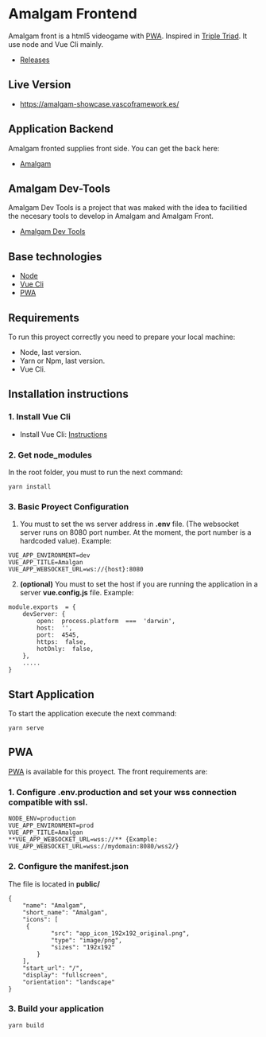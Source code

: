 # Amalgam Frontend
Amalgam front is a html5 videogame with [PWA](https://developers.google.com/web/fundamentals/codelabs/your-first-pwapp/?hl=en). Inspired in [Triple Triad](https://finalfantasy.fandom.com/wiki/Triple_Triad). It use node and Vue Cli mainly.
- [Releases](https://github.com/ogueta93/amalgam-front/releases)

## Live Version
- https://amalgam-showcase.vascoframework.es/

## Application Backend
Amalgam fronted supplies front side. You can get the back here: 
- [Amalgam](https://github.com/ogueta93/amalgam)

## Amalgam Dev-Tools
Amalgam Dev Tools is a project that was maked with the idea to facilitied the necesary tools to develop in Amalgam and Amalgam Front.
- [Amalgam Dev Tools](https://github.com/ogueta93/amalgam-dev-tools)

## Base technologies
- [Node](https://nodejs.org/en/)
- [Vue Cli](https://cli.vuejs.org/)
- [PWA](https://developers.google.com/web/fundamentals/codelabs/your-first-pwapp/?hl=en)

## Requirements
To run this proyect correctly you need to prepare your local machine:

- Node, last version.
- Yarn or Npm, last version.
- Vue Cli.

## Installation instructions

### 1. Install Vue Cli
- Install Vue Cli: [Instructions](https://cli.vuejs.org/guide/prototyping.html)

### 2. Get node_modules
In the root folder, you must to run the next command:
```
yarn install
```

### 3. Basic Proyect Configuration
1. You must to set the ws server address in **.env** file. (The websocket server runs on 8080 port number. At the moment, the port number is a hardcoded value). Example:
```
VUE_APP_ENVIRONMENT=dev
VUE_APP_TITLE=Amalgan
VUE_APP_WEBSOCKET_URL=ws://{host}:8080
```

2. **(optional)** You must to set the host if you are running the application in a server **vue.config.js** file. Example:
```
module.exports  = {
	devServer: {
		open:  process.platform  ===  'darwin',
		host:  '',
		port:  4545,
		https:  false,
		hotOnly:  false,
	},
	.....
}
```
## Start Application

To start the application execute the next command:
```
yarn serve
```

## PWA
[PWA](https://developers.google.com/web/fundamentals/codelabs/your-first-pwapp/?hl=en) is available for this proyect.
The front requirements are:

### 1. Configure .env.production and set your wss connection compatible with ssl.
```
NODE_ENV=production
VUE_APP_ENVIRONMENT=prod
VUE_APP_TITLE=Amalgan
**VUE_APP_WEBSOCKET_URL=wss://** {Example: VUE_APP_WEBSOCKET_URL=wss://mydomain:8080/wss2/}
```

### 2. Configure the manifest.json
The file is located in **public/**

```
{
    "name": "Amalgam",
    "short_name": "Amalgam",
    "icons": [
	 {
      		"src": "app_icon_192x192_original.png",
      		"type": "image/png",
      		"sizes": "192x192"
    	}
    ],
    "start_url": "/",
    "display": "fullscreen",
    "orientation": "landscape"
}
```

### 3. Build your application
```
yarn build
```
